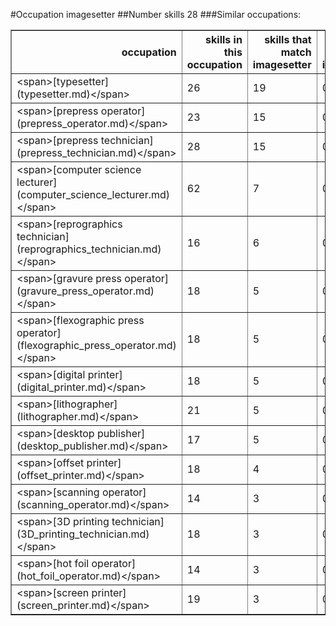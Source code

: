 #Occupation imagesetter
##Number skills 28
###Similar occupations:
<table border="1" class="dataframe">
  <thead>
    <tr style="text-align: right;">
      <th>occupation</th>
      <th>skills in this occupation</th>
      <th>skills that match imagesetter</th>
      <th>percentage match with imagesetter</th>
      <th>skills not in imagesetter</th>
    </tr>
  </thead>
  <tbody>
    <tr>
      <td>&lt;span&gt;[typesetter](typesetter.md)&lt;/span&gt;</td>
      <td>26</td>
      <td>19</td>
      <td>0.678571</td>
      <td>7</td>
    </tr>
    <tr>
      <td>&lt;span&gt;[prepress operator](prepress_operator.md)&lt;/span&gt;</td>
      <td>23</td>
      <td>15</td>
      <td>0.535714</td>
      <td>8</td>
    </tr>
    <tr>
      <td>&lt;span&gt;[prepress technician](prepress_technician.md)&lt;/span&gt;</td>
      <td>28</td>
      <td>15</td>
      <td>0.535714</td>
      <td>13</td>
    </tr>
    <tr>
      <td>&lt;span&gt;[computer science lecturer](computer_science_lecturer.md)&lt;/span&gt;</td>
      <td>62</td>
      <td>7</td>
      <td>0.250000</td>
      <td>55</td>
    </tr>
    <tr>
      <td>&lt;span&gt;[reprographics technician](reprographics_technician.md)&lt;/span&gt;</td>
      <td>16</td>
      <td>6</td>
      <td>0.214286</td>
      <td>10</td>
    </tr>
    <tr>
      <td>&lt;span&gt;[gravure press operator](gravure_press_operator.md)&lt;/span&gt;</td>
      <td>18</td>
      <td>5</td>
      <td>0.178571</td>
      <td>13</td>
    </tr>
    <tr>
      <td>&lt;span&gt;[flexographic press operator](flexographic_press_operator.md)&lt;/span&gt;</td>
      <td>18</td>
      <td>5</td>
      <td>0.178571</td>
      <td>13</td>
    </tr>
    <tr>
      <td>&lt;span&gt;[digital printer](digital_printer.md)&lt;/span&gt;</td>
      <td>18</td>
      <td>5</td>
      <td>0.178571</td>
      <td>13</td>
    </tr>
    <tr>
      <td>&lt;span&gt;[lithographer](lithographer.md)&lt;/span&gt;</td>
      <td>21</td>
      <td>5</td>
      <td>0.178571</td>
      <td>16</td>
    </tr>
    <tr>
      <td>&lt;span&gt;[desktop publisher](desktop_publisher.md)&lt;/span&gt;</td>
      <td>17</td>
      <td>5</td>
      <td>0.178571</td>
      <td>12</td>
    </tr>
    <tr>
      <td>&lt;span&gt;[offset printer](offset_printer.md)&lt;/span&gt;</td>
      <td>18</td>
      <td>4</td>
      <td>0.142857</td>
      <td>14</td>
    </tr>
    <tr>
      <td>&lt;span&gt;[scanning operator](scanning_operator.md)&lt;/span&gt;</td>
      <td>14</td>
      <td>3</td>
      <td>0.107143</td>
      <td>11</td>
    </tr>
    <tr>
      <td>&lt;span&gt;[3D printing technician](3D_printing_technician.md)&lt;/span&gt;</td>
      <td>18</td>
      <td>3</td>
      <td>0.107143</td>
      <td>15</td>
    </tr>
    <tr>
      <td>&lt;span&gt;[hot foil operator](hot_foil_operator.md)&lt;/span&gt;</td>
      <td>14</td>
      <td>3</td>
      <td>0.107143</td>
      <td>11</td>
    </tr>
    <tr>
      <td>&lt;span&gt;[screen printer](screen_printer.md)&lt;/span&gt;</td>
      <td>19</td>
      <td>3</td>
      <td>0.107143</td>
      <td>16</td>
    </tr>
  </tbody>
</table>
